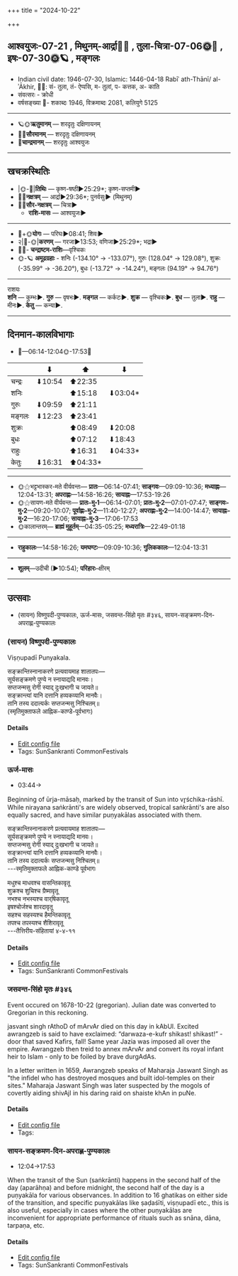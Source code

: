 +++
title = "2024-10-22"

+++
## आश्वयुजः-07-21  ,  मिथुनम्-आर्द्रा🌛🌌  ,  तुला-चित्रा-07-06🌞🌌  ,  इषः-07-30🌞🪐  ,  मङ्गलः
- Indian civil date: 1946-07-30, Islamic: 1446-04-18 Rabīʿ ath-Thānī/ al-ʾĀkhir, 🌌🌞: सं- तुला, तं- ऐप्पसि, म- तुलां, प- कत्तक, अ- काति
- संवत्सरः - क्रोधी
- वर्षसङ्ख्या 🌛- शकाब्दः 1946, विक्रमाब्दः 2081, कलियुगे 5125
___________________
- 🪐🌞**ऋतुमानम्** — शरदृतुः दक्षिणायनम्
- 🌌🌞**सौरमानम्** — शरदृतुः दक्षिणायनम्
- 🌛**चान्द्रमानम्** — शरदृतुः आश्वयुजः
___________________


## खचक्रस्थितिः
- |🌞-🌛|**तिथिः** — कृष्ण-षष्ठी►25:29*; कृष्ण-सप्तमी►  
- 🌌🌛**नक्षत्रम्** — आर्द्रा►29:36*; पुनर्वसुः► (मिथुनम्)  
- 🌌🌞**सौर-नक्षत्रम्** — चित्रा►  
  - **राशि-मासः** — आश्वयुजः► 
___________________
- 🌛+🌞**योगः** — परिघः►08:41; शिवः►  
- २|🌛-🌞|**करणम्** — गरजा►13:53; वणिजा►25:29*; भद्रा►  
- 🌌🌛- **चन्द्राष्टम-राशिः**—वृश्चिकः  
- 🌞-🪐 **अमूढग्रहाः** - शनिः (-134.10° → -133.07°), गुरुः (128.04° → 129.08°), शुक्रः (-35.99° → -36.20°), बुधः (-13.72° → -14.24°), मङ्गलः (94.19° → 94.76°)
___________________
राशयः  
**शनि** — कुम्भः►. **गुरु** — वृषभः►. **मङ्गल** — कर्कटः►. **शुक्र** — वृश्चिकः►. **बुध** — तुला►. **राहु** — मीनः►. **केतु** — कन्या►. 
___________________


## दिनमान-कालविभागाः
- 🌅—06:14-12:04🌞-17:53🌇  

|      |⬇     |⬆     |⬇     |
|------|-----|-----|------|
|चन्द्रः|⬇10:54 |⬆22:35 |     |
|शनिः   |     |⬆15:18 |⬇03:04*|
|गुरुः  |⬇09:59 |⬆21:11 |     |
|मङ्गलः |⬇12:23 |⬆23:41 |     |
|शुक्रः |     |⬆08:49 |⬇20:08 |
|बुधः   |     |⬆07:12 |⬇18:43 |
|राहुः  |     |⬆16:31 |⬇04:33*|
|केतुः  |⬇16:31 |⬆04:33*|     |
___________________
- 🌞⚝भट्टभास्कर-मते वीर्यवन्तः— **प्रातः**—06:14-07:41; **साङ्गवः**—09:09-10:36; **मध्याह्नः**—12:04-13:31; **अपराह्णः**—14:58-16:26; **सायाह्नः**—17:53-19:26  
- 🌞⚝सायण-मते वीर्यवन्तः— **प्रातः-मु॰1**—06:14-07:01; **प्रातः-मु॰2**—07:01-07:47; **साङ्गवः-मु॰2**—09:20-10:07; **पूर्वाह्णः-मु॰2**—11:40-12:27; **अपराह्णः-मु॰2**—14:00-14:47; **सायाह्नः-मु॰2**—16:20-17:06; **सायाह्नः-मु॰3**—17:06-17:53  
- 🌞कालान्तरम्— **ब्राह्मं मुहूर्तम्**—04:35-05:25; **मध्यरात्रिः**—22:49-01:18  
___________________
- **राहुकालः**—14:58-16:26; **यमघण्टः**—09:09-10:36; **गुलिककालः**—12:04-13:31  
___________________
- **शूलम्**—उदीची (►10:54); **परिहारः**–क्षीरम्  
___________________

## उत्सवाः
- (सायन) विष्णुपदी-पुण्यकालः, ऊर्ज-मासः, जसवन्त-सिंहो मृतः #३४६, सायन-सङ्क्रमण-दिन-अपराह्ण-पुण्यकालः
### (सायन) विष्णुपदी-पुण्यकालः



Viṣṇupadī Punyakala.

सङ्क्रान्तिस्नानाकरणे प्रत्यवायमाह शातातपः—  
सूर्यसङ्क्रमणे पुण्ये न स्नायाद्यदि मानवः।  
सप्तजन्मसु रोगी स्याद् दुःखभागी च जायते॥  
सङ्क्रान्त्यां यानि दत्तानि हव्यकव्यानि मानवैः।  
तानि तस्य ददात्यर्कः सप्तजन्मसु निश्चितम्॥  
(स्मृतिमुक्ताफले आह्निक-काण्डे-पूर्वभागः)



#### Details
- [Edit config file](https://github.com/jyotisham/adyatithi/blob/master/time_focus/sankrAnti/description_only/viSNupadI-puNyakAlaH.toml)
- Tags: SunSankranti CommonFestivals


### ऊर्ज-मासः
- 03:44→



Beginning of ūrja-māsaḥ, marked by the transit of Sun into vr̥śchika-rāshī. While nirayana saṅkrānti's are widely observed, tropical saṅkrānti's are also equally sacred, and have similar puṇyakālas associated with them.

सङ्क्रान्तिस्नानाकरणे प्रत्यवायमाह शातातपः—  
सूर्यसङ्क्रमणे पुण्ये न स्नायाद्यदि मानवः।  
सप्तजन्मसु रोगी स्याद् दुःखभागी च जायते॥  
सङ्क्रान्त्यां यानि दत्तानि हव्यकव्यानि मानवैः।  
तानि तस्य ददात्यर्कः सप्तजन्मसु निश्चितम्॥  
---स्मृतिमुक्ताफले आह्निक-काण्डे पूर्वभागः  
  
मधुश्च माधवश्च वासन्तिकावृतू  
शुक्रश्च शुचिश्च ग्रैष्मावृतू   
नभश्च नभस्यश्च वार्‌षिकावृतू   
इषश्चोर्जश्च शारदावृतू   
सहश्च सहस्यश्च हैमन्तिकावृतू  
तपश्च तपस्यश्च शैशिरावृतू  
---तैत्तिरीय-संहितायां ४-४-११



#### Details
- [Edit config file](https://github.com/jyotisham/adyatithi/blob/master/time_focus/sankrAnti/description_only/Urja-mAsaH.toml)
- Tags: SunSankranti CommonFestivals


### जसवन्त-सिंहो मृतः #३४६

Event occured on 1678-10-22 (gregorian). Julian date was converted to Gregorian in this reckoning. 

jasvant singh rAthoD of mArvAr died on this day in kAbUl. Excited awrangzeb is said to have exclaimed: “darwaza-e-kufr shikast! shikast!” - door that saved Kafirs, fall! Same year Jazia was imposed all over the empire. Awrangzeb then treid to annex mArvAr and convert its royal infant heir to Islam - only to be foiled by brave durgAdAs.

In a letter written in 1659, Awrangzeb speaks of Maharaja Jaswant Singh as "the infidel who has destroyed mosques and built idol-temples on their sites." Maharaja Jaswant Singh was later suspected by the mogols of covertly aiding shivAjI in his daring raid on shaiste khAn in puNe.

#### Details
- [Edit config file](https://github.com/jyotisham/adyatithi/blob/master/mahApuruSha/xatra-later/julian/day/10/12/jasavanta-siMho_mRtaH.toml)
- Tags: 


### सायन-सङ्क्रमण-दिन-अपराह्ण-पुण्यकालः
- 12:04→17:53



When the transit of the Sun (saṅkrānti) happens in the second half of the day (aparāhṇa) and before midnight, the second half of the day is a puṇyakāla for various observances. In addition to 16 ghatikas on either side of the transition, and specific puṇyakālas like ṣaḍaśīti, viṣṇupadī etc., this is also useful, especially in cases where the other puṇyakālas are inconvenient for appropriate performance of rituals such as snāna, dāna, tarpaṇa, etc.

#### Details
- [Edit config file](https://github.com/jyotisham/adyatithi/blob/master/time_focus/sankrAnti/description_only/sAyana-saGkramaNa-dina-aparAhNa-puNyakAlaH.toml)
- Tags: SunSankranti CommonFestivals


